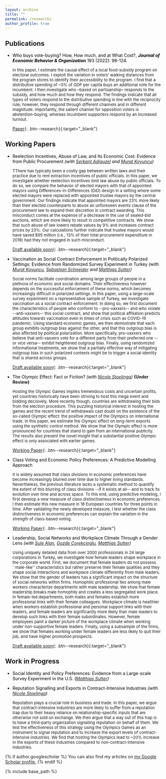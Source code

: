 ```yaml
---
layout: archive
title: ""
permalink: /research/
author_profile: true
---
```


## Publications

* <span style="color:Black"> Who buys vote-buying? How, How much, and at What Cost?, <b>*Journal of Economic Behavior & Organization*</b> 193 (2022): 98-124. </span>

	<font size="2.5"> In this paper, I estimate the causal effect of a local food-subsidy program on electoral outcomes. I exploit the variation in voters’ walking distances from the program stores to identify their accessibility to the program. I find that a distributive spending of ~5% of GDP per capita buys an additional vote for the incumbent. I then investigate who –based on partisanship– responds to the subsidy, and how much and how they respond. The findings indicate that all types of voters respond to the distributive spending in line with the reciprocity rule; however, they respond through different channels and in different magnitude. Importantly, the salient channel for opposition voters is abstention-buying, whereas incumbent supporters respond by an increased turnout. </font> 

	[Paper](https://www.sciencedirect.com/science/article/pii/S0167268121004704?casa_token=mINj6z4gSncAAAAA:HseceyY_9La3dcnzuooAIVwuXkocSNSEf82nIApVwtgZHwZfcuqqGe93t2cTRWdZLlSthtjK){: .btn--research}{:target="_blank"}



## Working Papers

* <span style="color:Black"> Reelection Incentives, Abuse of Law, and Its Economic Cost: Evidence from Public Procurement
	*(with [Serkant Adiguzel](https://serkantadiguzel.com/) and [Murat Koyuncu](https://academics.boun.edu.tr/mkoyuncu/))* </span>
	
	<font size="2.5"> TThere has typically been a costly gap between written laws and their practice due to rent extraction incentives of public officials. In this paper, we investigate whether reelection incentives limit  law abuse by public officials. To do so, we compare the behavior of elected mayors with that of appointed mayors using Differences-in-Differences (DiD) design in a setting where some elected mayors were replaced with appointed trustee mayors by the central government. Our findings indicate that appointed mayors are 23\% more likely than their elected counterparts to abuse an unforeseen events clause of the procurement law to expand their discretion in contract awarding. This misconduct comes at the expense of a decrease in the use of sealed-bid auctions, which are more likely to result in competitive contracts. We show that such abuse of law lowers rebate values by 9% and increases contract prices by 23%. Our calculations further indicate that trustee mayors would have saved $95 million (i.e., 13% of their total procurement expenditure in 2018) had they not engaged in such misconduct. </font> 	

	[Draft available soon](){: .btn--research}{:target="_blank"}

* <span style="color:Black"> Vaccination as Social Contract Enforcement in Politically Polarized Settings: Evidence from Randomized Survey Experiment in Turkey
	*(with [Murat Koyuncu](https://academics.boun.edu.tr/mkoyuncu/), [Sebastian Schneider](https://sebastianoschneider.com/) and [Matthias Sutter](https://www.coll.mpg.de/matthias-sutter))* </span>
	
	<font size="2.5"> Social norms facilitate coordination among large groups of people in a plethora of economic and social domains. Their effectiveness however depends on the successful enforcement of these norms, which becomes increasingly difficult in polarized settings. In this paper, using a large-scale survey experiment on a representative sample of Turkey, we investigate vaccination as a social contract enforcement. In doing so, we first document the characteristics of people who conform to --pro-vaxxers-- and who violate --anti-vaxxers-- this social contract, and show that political affiliation predicts attitudes towards vaccination even in times of crisis such as COVID-19 pandemic. Using standard economic games, we then demostrate that each group exhibits outgroup bias against the other, and that this outgroup bias is also affected by political polarization. More specifically, pro-vaxxers who believe that  anti-vaxxers vote for a different party from their preferred one --or vice versa-- exhibit heightened outgroup bias. Finally, using randomized informational treatments, we show that a partially effective way of mitigating outgroup bias in such polarized contexts might be to trigger a social identity that is shared across groups. </font> 
	
	[Draft available soon](){: .btn--research}{:target="_blank"}
	
	
* <span style="color:Black"> The Olympic Effect: Fact or Fiction?
	*(with [Nicole Stoelinga](https://www.nicolestoelinga.com/home))* </span> <b>(Under Review)</b>
	
	<font size="2.5"> Hosting the Olympic Games implies tremendous costs and uncertain profits, yet countries historically have been striving to host this mega event and bidding decisively. More recently though, countries are withdrawing their bids from the election procedure. This puzzling historical interest in hosting the games and the recent trend of withdrawals cast doubt on the existence of the so-called Olympic effect: the positive impact of the Olympics on international trade. In this paper, we estimate the Olympic effect on long-term exports using the synthetic control method. We show that the Olympic effect is more pronounced for countries that stand to gain from an international publicity. The results also present the novel insight that a substantial positive Olympic effect is only associated with earlier games. </font> 	
	
	[Working Paper](/files/The_Olympic_Effect.pdf){: .btn--research}{:target="_blank"} 
	
	
* <span style="color:Black"> Class Voting and Economic Policy Preferences: A Predictive Modelling Approach </span>
	
	<font size="2.5"> It is widely assumed that class divisions in economic preferences have become increasingly blurred over time due to higher living standards. Nevertheless, the previous literature lacks a systematic method to quantify the extent of this blurring of class divisions --if it exists at all-- and to track its evolution over time and across space. To this end, using predictive modeling, I first develop a new measure of class distinctiveness in economic preferences. I then estimate this new measure in 18 European countries for three points in time. After validating the newly developed measure, I test whether the class distinctiveness in economic preferences can explain the variation in the strength of class-based voting. </font> 
	
	[Working Paper](/files/Class_voting.pdf){: .btn--research}{:target="_blank"}
	

* <span style="color:Black"> Leadership, Social Networks and Workplace Climate Through a Gender Lens
	*(with [Sule Alan](https://sulealan.com/), [Gozde Corekcioglu](https://www.gozdecorekcioglu.com), [Matthias Sutter](https://www.coll.mpg.de/matthias-sutter))* </span>
	
	 <font size="2.5">  Using uniquely detailed data from over 2000 professionals in 24 large corporations in Turkey, we investigate how female leaders shape workplace in the corporate world. First, we document that female leaders do not possess ``male-like'' characteristics but rather preserve their female qualities and they shape social interactions and workplace climate differently from male leaders. We show that the gender of leaders has a significant impact on the structure of social networks within firms. Homophilic professional ties among male workers characterize departments with male leadership. We show that female leadership breaks male homophily and creates a less segregated work place. In female-led departments, both males and females establish more professional links with their female colleagues. Workplace climate is healthier when workers establish professional and personal support links with their leaders, and female leaders are significantly more likely than male leaders to develop such links with their female subordinates. However, female employees paint a darker picture of the workplace climate when working under non-supportive female leaders. Finally, using a subsample of the firms, we show that females working under female leaders are less likely to quit their job, and have higher promotion prospects. </font> 
	
	[Draft available soon](){: .btn--research}{:target="_blank"}
	


## Work in Progress
	
	
* <span style="color:Black"> Social Identity and Policy Preferences: Evidence from a Large-scale Survey Experiment in the U.S.
	*([Matthias Sutter](https://www.coll.mpg.de/matthias-sutter))* </span>
	
	
* <span style="color:Black"> Reputation Signalling and Exports in Contract-Intensive Industries
	*(with [Nicole Stoelinga](https://www.nicolestoelinga.com/home))* </span> 
	
	<font size="2.5"> Reputation plays a crucial role in business and trade. In this paper, we argue that contract-intensive industries are more likely to suffer from a reputation trap due to their heavy reliance on relationship-specific inputs that are otherwise not sold on exchange. We then argue that a way out of this trap is to have a third-party organization signalling reputation on behalf of them. We test the effectiveness of this strategy using the Olympics Games as an instrument to signal reputation and to increase the export levels of contract-intensive industries. We find that hosting the Olympics lead to ~20% increase in the exports of these industries compared to non-contract-intensive industries.  </font> 
	


{% if author.googlescholar %}
  You can also find my articles on <u><a href="{{author.googlescholar}}">my Google Scholar profile</a>.</u>
{% endif %}

{% include base_path %}

<!--- {% for post in site.publications reversed %}
  {% include archive-single.html %}
{% endfor %} --->


